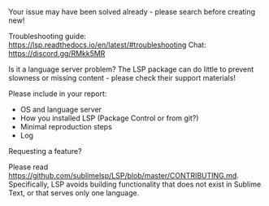 Your issue may have been solved already - please search before creating new!

Troubleshooting guide: https://lsp.readthedocs.io/en/latest/#troubleshooting
Chat: https://discord.gg/RMkk5MR

Is it a language server problem? The LSP package can do little to prevent slowness or missing content - please check their support materials!

Please include in your report:

* OS and language server
* How you installed LSP (Package Control or from git?)
* Minimal reproduction steps
* Log

Requesting a feature?

Please read https://github.com/sublimelsp/LSP/blob/master/CONTRIBUTING.md. Specifically, LSP avoids building functionality that does not exist in Sublime Text, or that serves only one language.

